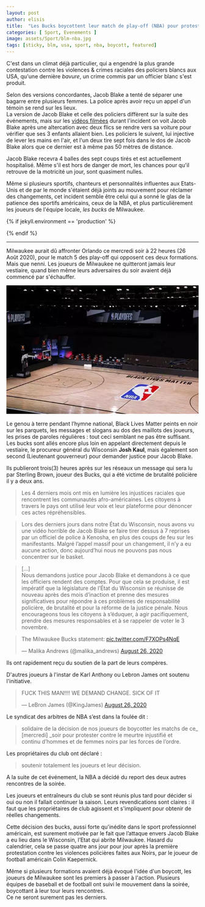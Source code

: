 ```yaml
---
layout: post
author: elisis
title:  "Les Bucks boycottent leur match de play-off (NBA) pour protester contre les violences policières."
categories: [ Sport, Evenements ]
image: assets/Sport/blm-nba.jpg
tags: [sticky, blm, usa, sport, nba, boycott, featured]
---
```



C'est dans un climat déjà particulier, qui a engendré la plus grande contestation contre les violences & crimes raciales des policiers blancs aux USA, qu'une dernière *bavure*, un crime commis par un officier blanc s'est produit.  
  
Selon des versions concordantes, Jacob Blake a tenté de séparer une bagarre entre plusieurs femmes. La police après avoir reçu un appel d'un témoin se rend sur les lieux.    
La version de Jacob Blake et celle des policiers diffèrent sur la suite des événements, mais sur les <a target="_blank" href="https://edition.cnn.com/videos/us/2020/08/26/jacob-blake-shooting-second-video-family-attorney-newday-vpx.cnn">vidéos filmées</a> durant l'incident on voit Jacob Blake après une altercation avec deux flics se rendre vers sa voiture pour vérifier que ses 3 enfants allaient bien. Les policiers le suivent, lui injective de lever les mains en l'air, et l'un deux tire sept fois dans le dos de Jacob Blake alors que ce dernier est à même pas 50 mètres de distance.  
  
Jacob Blake recevra 4 balles des sept coups tirés et est actuellement hospitalisé. Même s'il est hors de danger de mort, les chances pour qu'il retrouve de la motricité un jour, sont quasiment nulles.  
  
Même si plusieurs sportifs, chanteurs et personnalités influentes aux Etats-Unis et de par le monde s'étaient déjà joints au mouvement pour réclamer des changements, cet incident semble être celui qui a sonné le glas de la patience des sportifs américains, ceux de la NBA, et plus particulièrement les joueurs de l'équipe locale, *les bucks* de Milwaukee.  
  
{% if jekyll.environment == 'production' %}  
<script async  
        src="https://pagead2.googlesyndication.com/pagead/js/adsbygoogle.js">  
</script>  
<ins class="adsbygoogle"  
     style="display:block"  
     data-ad-format="fluid"  
     data-ad-layout-key="-g3-z+20-iz+107"  
     data-ad-client="ca-pub-3022200405839941"  
     data-ad-slot="6464473093"></ins>  
<script>  
    (adsbygoogle = window.adsbygoogle || []).push({});  
</script>  
{% endif %}    

---  
  
Milwaukee aurait dû affronter Orlando ce mercredi soir à 22 heures (26 Août 2020), pour le match 5 des play-off qui opposent ces deux formations. Mais que nenni. Les joueurs de Milwaukee ne quitteront jamais leur vestiaire, quand bien même leurs adversaires du soir avaient déjà commencé par s'échauffer.  
  
![Le parquet du stade de Milwaukee vide. ](/assets/Sport/milwauke-stade-empty.webp)  
  
Le genou à terre pendant l’hymne national, Black Lives Matter peints en noir sur les parquets, les messages et slogans au dos des maillots des joueurs, les prises de paroles régulières : tout ceci semblant ne pas être suffisant.  
Les bucks sont allés encore plus loin en appelant directement depuis le vestiaire, le procureur général du Wisconsin **Josh Kaul**, mais également son second (Lieutenant gouverneur) pour demander justice pour Jacob Blake.  
  
Ils publieront trois(3) heures après sur les réseaux un message qui sera lu par Sterling Brown, joueur des Bucks, qui a été victime de brutalité policière il y a deux ans.  
  
> Les 4 derniers mois ont mis en lumière les injustices raciales que rencontrent les communautés afro-américaines. Les citoyens à travers le pays ont utilisé leur voix et leur plateforme pour dénoncer ces actes répréhensibles.  
  
> Lors des derniers jours dans notre État du Wisconsin, nous avons vu une vidéo horrible de Jacob Blake se faire tirer dessus à 7 reprises par un officiel de police à Kenosha, en plus des coups de feu sur les manifestants. Malgré l’appel massif pour un changement, il n’y a eu aucune action, donc aujourd’hui nous ne pouvons pas nous concentrer sur le basket.  
  
> [...]  
> Nous demandons justice pour Jacob Blake et demandons à ce que les officiers rendent des comptes. Pour que cela se produise, il est impératif que la législature de l’État du Wisconsin se réunisse de nouveau après des mois d’inaction et prenne des mesures significatives pour répondre à ces problèmes de responsabilité policière, de brutalité et pour la réforme de la justice pénale. Nous encourageons tous les citoyens à s’éduquer, à agir pacifiquement, prendre des mesures responsables et à se rappeler de voter le 3 novembre.  
  
<blockquote class="twitter-tweet"><p lang="en" dir="ltr">The Milwaukee Bucks statement: <a href="https://t.co/F7XOPs4NqE">pic.twitter.com/F7XOPs4NqE</a></p>&mdash; Malika Andrews (@malika_andrews) <a href="https://twitter.com/malika_andrews/status/1298763459165904898?ref_src=twsrc%5Etfw">August 26, 2020</a></blockquote> <script async src="https://platform.twitter.com/widgets.js" charset="utf-8"></script>  
  
Ils ont rapidement reçu du soutien de la part de leurs compères.  
  
D'autres joueurs à l'instar de Karl Anthony ou Lebron James ont soutenu l'initiative.  
  
<blockquote class="twitter-tweet"><p lang="en" dir="ltr">FUCK THIS MAN!!!! WE DEMAND CHANGE. SICK OF IT</p>&mdash; LeBron James (@KingJames) <a href="https://twitter.com/KingJames/status/1298721240748711936?ref_src=twsrc%5Etfw">August 26, 2020</a></blockquote> <script async src="https://platform.twitter.com/widgets.js" charset="utf-8"></script>  
  
Le syndicat des arbitres de NBA s’est dans la foulée dit :   
  
> solidaire de la décision de nos joueurs de boycotter les matchs de ce_  
> [mercredi] _soir pour protester contre le meurtre injustifié et  
> continu d’hommes et de femmes noirs par les forces de l’ordre.  
  
Les propriétaires du club ont déclaré :  
  
> soutenir totalement les joueurs et leur décision.  
  
A la suite de cet événement, la NBA a décidé du report des deux autres rencontres de la soirée.  
  
Les joueurs et entraîneurs du club se sont réunis plus tard pour décider si oui ou non il fallait continuer la saison. Leurs revendications sont claires : il faut que les propriétaires de club agissent et s'impliquent pour obtenir de réelles changements.   
  
Cette décision des bucks, aussi forte qu'inédite dans le sport professionnel américain, est surement motivée par le fait que l’attaque envers Jacob Blake a eu lieu dans le Wisconsin, l’Etat qui abrite Milwaukee. Hasard du calendrier, cela se passe quatre ans jour pour jour après la première protestation contre les violences policières faites aux Noirs, par le joueur de football américain Colin Kaepernick.  
  
Même si plusieurs formations avaient déjà évoqué l'idée d'un boycott, les joueurs de Milwaukee sont les premiers à passer à l'action.  Plusieurs équipes de baseball et de football ont suivi le mouvement dans la soirée, boycottant à leur tour leurs rencontres.  
Ce ne seront surement pas les derniers.



